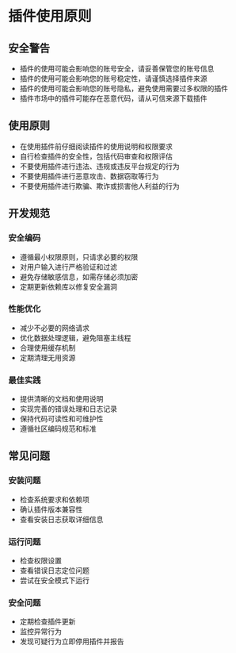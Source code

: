 # 插件使用原则

## 安全警告

-   插件的使用可能会影响您的账号安全，请妥善保管您的账号信息
-   插件的使用可能会影响您的账号稳定性，请谨慎选择插件来源
-   插件的使用可能会影响您的账号隐私，避免使用需要过多权限的插件
-   插件市场中的插件可能存在恶意代码，请从可信来源下载插件

## 使用原则

-   在使用插件前仔细阅读插件的使用说明和权限要求
-   自行检查插件的安全性，包括代码审查和权限评估
-   不要使用插件进行违法、违规或违反平台规定的行为
-   不要使用插件进行恶意攻击、数据窃取等行为
-   不要使用插件进行欺骗、欺诈或损害他人利益的行为

## 开发规范

### 安全编码
-   遵循最小权限原则，只请求必要的权限
-   对用户输入进行严格验证和过滤
-   避免存储敏感信息，如需存储必须加密
-   定期更新依赖库以修复安全漏洞

### 性能优化
-   减少不必要的网络请求
-   优化数据处理逻辑，避免阻塞主线程
-   合理使用缓存机制
-   定期清理无用资源

### 最佳实践
-   提供清晰的文档和使用说明
-   实现完善的错误处理和日志记录
-   保持代码可读性和可维护性
-   遵循社区编码规范和标准

## 常见问题

### 安装问题
-   检查系统要求和依赖项
-   确认插件版本兼容性
-   查看安装日志获取详细信息

### 运行问题
-   检查权限设置
-   查看错误日志定位问题
-   尝试在安全模式下运行

### 安全问题
-   定期检查插件更新
-   监控异常行为
-   发现可疑行为立即停用插件并报告